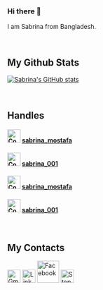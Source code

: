 ### Hi there 👋
I am Sabrina from Bangladesh.

</br>

## My Github Stats
[![Sabrina's GitHub stats](https://github-readme-stats.vercel.app/api?username=sabrina-mostafa)](https://github.com/anuraghazra/github-readme-stats)


<!--
**sabrina-mostafa/sabrina-mostafa** is a ✨ _special_ ✨ repository because its `README.md` (this file) appears on your GitHub profile.

Here are some ideas to get you started:

- 🔭 I’m currently working on ...
- 🌱 I’m currently learning ...
- 👯 I’m looking to collaborate on ...
- 🤔 I’m looking for help with ...
- 💬 Ask me about ...
- 📫 How to reach me: ...
- 😄 Pronouns: ...
- ⚡ Fun fact: ...
-->
</br>

## Handles
#### <img src='https://cdn.iconscout.com/icon/free/png-256/code-forces-3521352-2944796.png' alt='Codeforces' height='30'> [  sabrina_mostafa](https://codeforces.com/profile/sabrina_mostafa) 
#### <img src='https://i.pinimg.com/originals/c5/d9/fc/c5d9fc1e18bcf039f464c2ab6cfb3eb6.jpg' alt='CodeChef' height='30'> [sabrina_001](https://www.codechef.com/users/sabrina_001)

#### <img src='https://img.atcoder.jp/assets/atcoder.png' alt='Codeforces' height='30'> [sabrina_mostafa](https://atcoder.jp/users/sabrina_mostafa)

#### <img src='https://pbs.twimg.com/profile_images/568733328090480640/B1rm7i-y_400x400.jpeg' alt='Codeforces' height='30'> [sabrina_001](https://www.spoj.com/myaccount/)
</br>

## My Contacts
[<img src='https://upload.wikimedia.org/wikipedia/commons/thumb/7/7e/Gmail_icon_%282020%29.svg/2560px-Gmail_icon_%282020%29.svg.png' alt='Gmail' height='30'>](sabrinamostafa9900@gmail.com) [<img src='https://cdn-icons-png.flaticon.com/512/174/174857.png' alt='Linkedin' height='30'>](https://www.linkedin.com/in/sabrina-mostafa-389114207/)
[<img src='https://brandlogos.net/wp-content/uploads/2021/04/facebook-icon.png' alt='Facebook' height='50'>](https://www.facebook.com/MostafaSabreena/)
[<img src='https://www.stopstalk.com/stopstalk/static/images/StopStalk.png?_rev=20201225170526' alt='StopStalk' height='30'>](https://www.stopstalk.com/user/profile/sabrina_mostafa)

